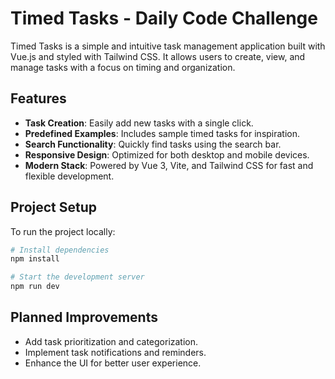 # Timed Tasks - Daily Code Challenge

Timed Tasks is a simple and intuitive task management application built with Vue.js and styled with Tailwind CSS. It allows users to create, view, and manage tasks with a focus on timing and organization. 

## Features
- **Task Creation**: Easily add new tasks with a single click.
- **Predefined Examples**: Includes sample timed tasks for inspiration.
- **Search Functionality**: Quickly find tasks using the search bar.
- **Responsive Design**: Optimized for both desktop and mobile devices.
- **Modern Stack**: Powered by Vue 3, Vite, and Tailwind CSS for fast and flexible development.

## Project Setup
To run the project locally:
```bash
# Install dependencies
npm install

# Start the development server
npm run dev
```

## Planned Improvements
- Add task prioritization and categorization.
- Implement task notifications and reminders.
- Enhance the UI for better user experience.
